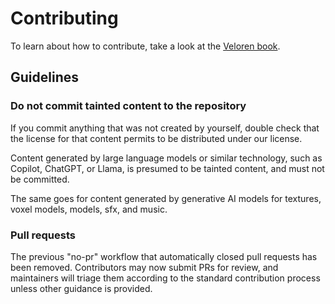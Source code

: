 # Contributing

To learn about how to contribute, take a look at the [Veloren book](https://book.veloren.net).

## Guidelines

### Do not commit tainted content to the repository

If you commit anything that was not created by yourself, double check that the license for that content permits to be distributed under our license.

Content generated by large language models or similar technology, such as Copilot, ChatGPT, or Llama, is presumed to be tainted content, and must not be committed.

The same goes for content generated by generative AI models for textures, voxel models, models, sfx, and music.

### Pull requests

The previous "no-pr" workflow that automatically closed pull requests has been removed. Contributors may now submit PRs for review, and maintainers will triage them according to the standard contribution process unless other guidance is provided.
